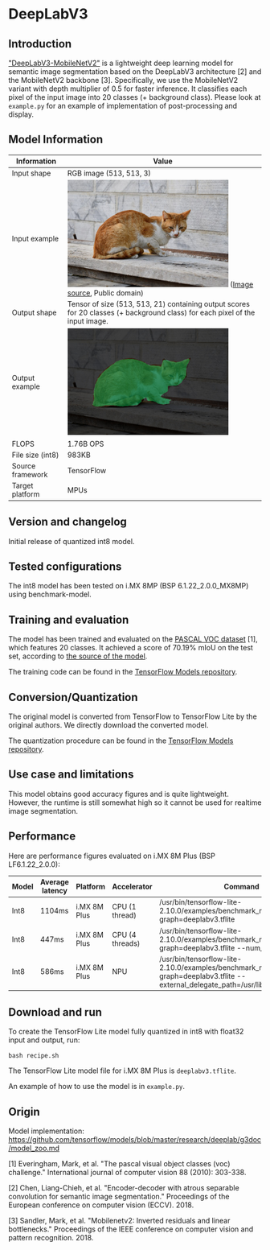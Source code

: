 # DeepLabV3

## Introduction

["DeepLabV3-MobileNetV2"](https://tfhub.dev/sayakpaul/lite-model/deeplabv3-mobilenetv2_dm05-int8/1/default/2) is a lightweight deep learning model for semantic image segmentation based on the DeepLabV3 architecture [2] and the MobileNetV2 backbone [3].
Specifically, we use the MobileNetV2 variant with depth multiplier of 0.5 for faster inference.
It classifies each pixel of the input image into 20 classes (+ background class).
Please look at `example.py` for an example of implementation of post-processing and display.


## Model Information

Information   | Value
---           | ---
Input shape   | RGB image (513, 513, 3)
Input example | <img src="example_input.jpg" width=320px> ([Image source](https://upload.wikimedia.org/wikipedia/commons/thumb/f/f6/Stray_Cat%2C_Nafplio.jpg/800px-Stray_Cat%2C_Nafplio.jpg), Public domain)
Output shape  | Tensor of size (513, 513, 21) containing output scores for 20 classes (+ background class) for each pixel of the input image.
Output example | <img src="example_output.jpg" width=320px>
FLOPS | 1.76B OPS
File size (int8) | 983KB
Source framework | TensorFlow
Target platform | MPUs

## Version and changelog

Initial release of quantized int8 model.

## Tested configurations

The int8 model has been tested on i.MX 8MP (BSP 6.1.22_2.0.0_MX8MP) using benchmark-model.

## Training and evaluation

The model has been trained and evaluated on the [PASCAL VOC dataset](https://host.robots.ox.ac.uk/pascal/VOC/) [1], which features 20 classes.
It achieved a score of 70.19% mIoU on the test set, according to [the source of the model](https://github.com/tensorflow/models/blob/master/research/deeplab/g3doc/model_zoo.md).

The training code can be found in the [TensorFlow Models repository](https://github.com/tensorflow/models/blob/master/research/deeplab/train.py).

## Conversion/Quantization

The original model is converted from TensorFlow to TensorFlow Lite by the original authors. We directly download the converted model.

The quantization procedure can be found in the [TensorFlow Models repository](https://github.com/tensorflow/models/blob/master/research/deeplab/g3doc/quantize.md).

## Use case and limitations

This model obtains good accuracy figures and is quite lightweight. However, the runtime is still somewhat high so it cannot be used for realtime image segmentation.

## Performance

Here are performance figures evaluated on i.MX 8M Plus (BSP LF6.1.22_2.0.0):

Model   | Average latency  | Platform     | Accelerator       | Command
---     | ---              | ---          | ---               | ---
Int8    | 1104ms           | i.MX 8M Plus |   CPU (1 thread)  | /usr/bin/tensorflow-lite-2.10.0/examples/benchmark_model --graph=deeplabv3.tflite
Int8    | 447ms            | i.MX 8M Plus |   CPU (4 threads) | /usr/bin/tensorflow-lite-2.10.0/examples/benchmark_model --graph=deeplabv3.tflite --num_threads=4
Int8    | 586ms            | i.MX 8M Plus |   NPU             | /usr/bin/tensorflow-lite-2.10.0/examples/benchmark_model --graph=deeplabv3.tflite --external_delegate_path=/usr/lib/libvx_delegate.so

## Download and run

To create the TensorFlow Lite model fully quantized in int8 with float32 input and output, run:

    bash recipe.sh

The TensorFlow Lite model file for i.MX 8M Plus is `deeplabv3.tflite`.

An example of how to use the model is in `example.py`.

## Origin

Model implementation: https://github.com/tensorflow/models/blob/master/research/deeplab/g3doc/model_zoo.md

[1] Everingham, Mark, et al. "The pascal visual object classes (voc) challenge." International journal of computer vision 88 (2010): 303-338.

[2] Chen, Liang-Chieh, et al. "Encoder-decoder with atrous separable convolution for semantic image segmentation." Proceedings of the European conference on computer vision (ECCV). 2018.

[3] Sandler, Mark, et al. "Mobilenetv2: Inverted residuals and linear bottlenecks." Proceedings of the IEEE conference on computer vision and pattern recognition. 2018.